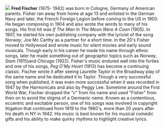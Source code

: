![](/fredfisher.jpg)
**Fred Fischer** (1875- 1942) was born in Cologne, Germany of American parents. Fisher ran away from home at age 13 and enlisted in the German Navy and later, the French Foreign Legion before coming to the US in 1900. He began composing in 1904 and also wrote the words to many of his songs. His first hit was *If The Man In The Moon Were A Coon* (1905). In 1907, he started his own publishing company with the lyricist of the song *Norway*, Joe Mc Carthy as a partner for a short time. In the 20's Fisher moved to Hollywood and wrote music for silent movies and early sound musicals. Though early in his career he made his name through ethnic songs, later he made something out of geographic topics such as *Norway*, *Siam* (1915)and *Chicago* (1922). Fisher's music endured well into the forties and one of his songs, *Peg O'My Heart* (1913) has become a continuing classic. Fischer wrote it after seeing Laurette Taylor in the Broadway play of the same name and he dedicated it to Taylor. Though a very successful song when published, it was even more successful when it was recorded in 1947 by the Harmonicats and also by Peggy Lee. Sometime around the First World War, Fischer dropped the "c" from his name and used "Fisher" from then on to avoid the stigma of a Germanic name. Known as a contentious, eccentric and excitable person, one of his songs was involved in copyright litigation that continued from 1919 to the 1960's, more than 20 years after his death in NY in 1942. His music is best known for his musical comedic gifts and his ability to make quirky rhythms to highlight creative lyrics.